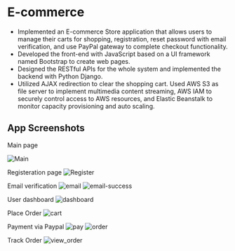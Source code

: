 # E-commerce

+	Implemented an E-commerce Store application that allows users to manage their carts for shopping, registration, reset password with email verification, and use PayPal gateway to complete checkout functionality.
+	Developed the front-end with JavaScript based on a UI framework named Bootstrap to create web pages. 
+	Designed the RESTful APIs for the whole system and implemented the backend with Python Django.
+	Utilized AJAX redirection to clear the shopping cart. Used AWS S3 as file server to implement multimedia content streaming, AWS IAM to securely control access to AWS resources, and Elastic Beanstalk to monitor capacity provisioning and auto scaling.

## App Screenshots

Main page

![Main](https://user-images.githubusercontent.com/99145834/208296166-bff726db-89d0-4e75-9861-13c49eabb916.JPG)

Registeration page
![Register](https://user-images.githubusercontent.com/99145834/208296198-c913f378-dda6-4597-8c05-8aee613a42dd.JPG)

Email verification 
![email](https://user-images.githubusercontent.com/99145834/208296221-fc805db8-372a-4fe4-89bb-d43c505a2839.JPG)
![email-success](https://user-images.githubusercontent.com/99145834/208296224-5a13d3a8-9fb5-4e3a-95a8-9de62a0a9c67.JPG)

User dashboard
![dashboard](https://user-images.githubusercontent.com/99145834/208296268-1d797b44-0689-4b42-bdc2-712be157c2f9.JPG)

Place Order
![cart](https://user-images.githubusercontent.com/99145834/208296284-45650dad-e9ab-4d84-9414-3e37c54209cc.JPG)

Payment via Paypal
![pay](https://user-images.githubusercontent.com/99145834/208296292-d01e1faf-3efa-4ec3-ac51-b36952ba811b.JPG)
![order](https://user-images.githubusercontent.com/99145834/208296299-a3f17c27-0390-4907-9b3a-aa0fec30c9ab.JPG)

Track Order
![view_order](https://user-images.githubusercontent.com/99145834/208296342-c372ef28-4ce6-41ca-8a31-ffac57a0852f.JPG)
